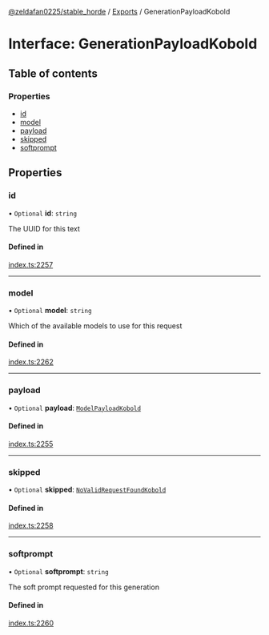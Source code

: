 [@zeldafan0225/stable_horde](../README.md) / [Exports](../modules.md) / GenerationPayloadKobold

# Interface: GenerationPayloadKobold

## Table of contents

### Properties

- [id](GenerationPayloadKobold.md#id)
- [model](GenerationPayloadKobold.md#model)
- [payload](GenerationPayloadKobold.md#payload)
- [skipped](GenerationPayloadKobold.md#skipped)
- [softprompt](GenerationPayloadKobold.md#softprompt)

## Properties

### id

• `Optional` **id**: `string`

The UUID for this text

#### Defined in

[index.ts:2257](https://github.com/ZeldaFan0225/stable_horde/blob/9241243/index.ts#L2257)

___

### model

• `Optional` **model**: `string`

Which of the available models to use for this request

#### Defined in

[index.ts:2262](https://github.com/ZeldaFan0225/stable_horde/blob/9241243/index.ts#L2262)

___

### payload

• `Optional` **payload**: [`ModelPayloadKobold`](ModelPayloadKobold.md)

#### Defined in

[index.ts:2255](https://github.com/ZeldaFan0225/stable_horde/blob/9241243/index.ts#L2255)

___

### skipped

• `Optional` **skipped**: [`NoValidRequestFoundKobold`](NoValidRequestFoundKobold.md)

#### Defined in

[index.ts:2258](https://github.com/ZeldaFan0225/stable_horde/blob/9241243/index.ts#L2258)

___

### softprompt

• `Optional` **softprompt**: `string`

The soft prompt requested for this generation

#### Defined in

[index.ts:2260](https://github.com/ZeldaFan0225/stable_horde/blob/9241243/index.ts#L2260)
